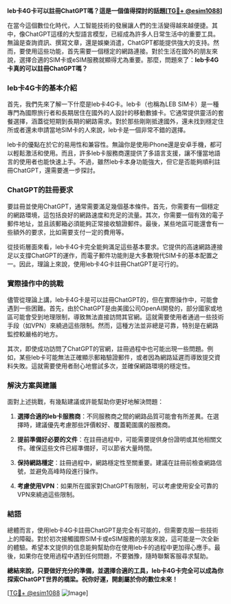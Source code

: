 **leb卡4G卡可以註冊ChatGPT嗎？這是一個值得探討的話題[[TG💪+ @esim1088](https://t.me/s/esim1088)]**

在當今這個數位化時代，人工智能技術的發展讓人們的生活變得越來越便捷。其中，像ChatGPT這樣的大型語言模型，已經成為許多人日常生活中的重要工具。無論是查詢資訊、撰寫文章，還是娛樂消遣，ChatGPT都能提供強大的支持。然而，要使用這些功能，首先需要一個穩定的網路連接。對於生活在國外的朋友來說，選擇合適的SIM卡或eSIM服務就顯得尤為重要。那麼，問題來了：**leb卡4G卡真的可以註冊ChatGPT嗎？**

### leb卡4G卡的基本介紹

首先，我們先來了解一下什麼是leb卡4G卡。leb卡（也稱為LEB SIM卡）是一種專門為國際旅行者和長期居住在國外的人設計的移動數據卡。它通常提供靈活的套餐選擇，涵蓋從短期到長期的網路需求。對於那些剛剛抵達國外，還未找到穩定住所或者還未申請當地SIM卡的人來說，leb卡是一個非常不錯的選擇。

leb卡的優點在於它的易用性和兼容性。無論你是使用iPhone還是安卓手機，都可以輕鬆激活和使用。而且，許多leb卡服務商還提供了多語言支援，讓不懂當地語言的使用者也能快速上手。不過，雖然leb卡本身功能強大，但它是否能夠順利註冊ChatGPT，還需要進一步探討。

### ChatGPT的註冊要求

要註冊並使用ChatGPT，通常需要滿足幾個基本條件。首先，你需要有一個穩定的網路環境，這包括良好的網路速度和充足的流量。其次，你需要一個有效的電子郵件地址，並且該郵箱必須能夠正常接收驗證郵件。最後，某些地區可能還會有一些額外的要求，比如需要支付一定的費用等。

從技術層面來看，leb卡4G卡完全能夠滿足這些基本要求。它提供的高速網路連接足以支撐ChatGPT的運作，而電子郵件功能則是大多數現代SIM卡的基本配置之一。因此，理論上來說，使用leb卡4G卡註冊ChatGPT是可行的。

### 實際操作中的挑戰

儘管從理論上講，leb卡4G卡是可以註冊ChatGPT的，但在實際操作中，可能會遇到一些困難。首先，由於ChatGPT是由美國公司OpenAI開發的，部分國家或地區可能會受到地理限制，導致無法直接訪問其官網。這就需要使用者通過一些技術手段（如VPN）來繞過這些限制。然而，這種方法並非總是可靠，特別是在網路監控較嚴格的地方。

其次，即使成功訪問了ChatGPT的官網，註冊過程中也可能出現一些問題。例如，某些leb卡可能無法正確顯示郵箱驗證郵件，或者因為網路延遲而導致提交資料失敗。這就需要使用者耐心地嘗試多次，並確保網路環境的穩定性。

### 解決方案與建議

面對上述挑戰，有幾點建議或許能幫助你更好地解決問題：

1. **選擇合適的leb卡服務商**：不同服務商之間的網路品質可能會有所差異。在選擇時，建議優先考慮那些評價較好、覆蓋範圍廣的服務商。
   
2. **提前準備好必要的文件**：在註冊過程中，可能需要提供身份證明或其他相關文件。確保這些文件已經準備好，可以節省大量時間。

3. **保持網路穩定**：註冊過程中，網路穩定性至關重要。建議在註冊前檢查網路信號，並避免高峰時段進行操作。

4. **考慮使用VPN**：如果所在國家對ChatGPT有限制，可以考慮使用安全可靠的VPN來繞過這些限制。

### 結語

總體而言，使用leb卡4G卡註冊ChatGPT是完全有可能的，但需要克服一些技術上的障礙。對於初次接觸國際SIM卡或eSIM服務的朋友來說，這可能是一次全新的體驗。希望本文提供的信息能夠幫助你在使用leb卡的過程中更加得心應手。最後，如果你在使用過程中遇到任何問題，不要猶豫，隨時聯繫客服尋求幫助。

**總結來說，只要做好充分的準備，並選擇合適的工具，leb卡4G卡完全可以成為你探索ChatGPT世界的橋梁。祝你好運，開創屬於你的數位未來！**

[[TG💪+ @esim1088](https://t.me/s/esim1088) ![Image](https://i.postimg.cc/4NQfJmqS/Snipaste-2025-05-13-00-14-12.png)]